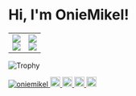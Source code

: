 # Hi, I'm OnieMikel!

<table>
  <tr>
    <td>
      <img src="https://github-readme-stats.vercel.app/api?username=oniemikel&theme=monokai&show_icons=true" />
      <br/>
      <img src="https://streak-stats.demolab.com?user=oniemikel&theme=monokai&date_format=%5BY.%5Dn.j" />
    </td>
    <td>
      <img src="https://github-readme-stats.vercel.app/api/top-langs?username=oniemikel&show_icons=true&locale=en&theme=monokai" />
      <br/>
      <img src="https://github-profile-trophy.vercel.app/?username=oniemikel&theme=monokai&margin-w=15&margin-h=15&column=3&rank=-C,-?" />
    </td>
  </tr>
</table>

<!-- ![Readme Card](https://github-readme-stats.vercel.app/api/pin/?username=oniemikel&repo=gmail-pwa&theme=transparent) -->

![Trophy](https://github-profile-trophy.vercel.app/?username=oniemikel&no-bg=true&margin-w=15&margin-h=15&column=3&rank=-C,-?)

<p align="left">
  <a href="https://github.com/oniemikel/oniemikel/">
    <img src="https://komarev.com/ghpvc/?username=oniemikel" alt="oniemikel" />
  </a>
  </a>
  <a href="https://github.com/oniemikel">
    <img height="20" src="https://img.shields.io/github/followers/oniemikel?label=follow&logo=github&style=flat" />
  </a>
  <a href="https://stackoverflow.com/users/5720201/oniemikel">
    <img height="20" src="https://img.shields.io/stackexchange/stackoverflow/r/5720201?label=StackOverflow&logo=stack-overflow&style=flat" />
  </a>
  <a href="http://qiita.com/oniemikel">
    <img height="20" src="https://qiita-badge.apiapi.app/s/oniemikel/posts.svg" />
  </a>
  <//qiita.com/oniemikel">
    <img height="20" src="https://qiita-badge.apiapi.app/s/oniemikel/contributions.svg" />
  </a>
</p>